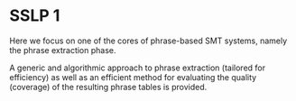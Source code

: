 SSLP 1
====

Here  we focus on one of the cores of phrase-based SMT systems, namely the phrase extraction phase. 

A generic and algorithmic approach to phrase extraction (tailored for efficiency) as well as an efficient method for 
evaluating the quality (coverage) of the resulting phrase tables is provided.

